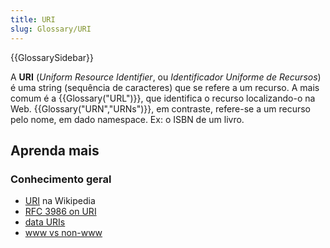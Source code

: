 ```yaml
---
title: URI
slug: Glossary/URI
---
```


{{GlossarySidebar}}

A **URI** (_Uniform Resource Identifier_, ou _Identificador Uniforme de Recursos_) é uma string (sequência de caracteres) que se refere a um recurso. A mais comum é a {{Glossary("URL")}}, que identifica o recurso localizando-o na Web. {{Glossary("URN","URNs")}}, em contraste, refere-se a um recurso pelo nome, em dado namespace. Ex: o ISBN de um livro.

## Aprenda mais

### Conhecimento geral

- [URI](https://pt.wikipedia.org/wiki/URI) na Wikipedia
- [RFC 3986 on URI](http://tools.ietf.org/html/rfc3986)
- [data URIs](/pt-BR/docs/Web/HTTP/data_URIs)
- [www vs non-www](/pt-BR/docs/URI/www_vs_non-www_URLs)
